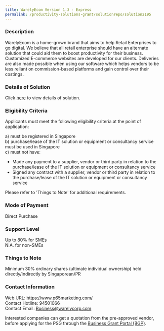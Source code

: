 ```yaml
---
title: WarelyEcom Version 1.3 - Express
permalink: /productivity-solutions-grant/solutionrepo/solution2195
---
```


### Description

WarelyEcom is a home-grown brand that aims to help Retail Enterprises to go digital. We believe that all retail enterprise should have an alternate solution that could aid them to boost productivity for their business. Customized E-commerce websites are developed for our clients. Deliveries are also made possible when using our software which helps vendors to be less reliant on commission-based platforms and gain control over their costings.

### Details of Solution

Click <a href='https://www.gobusiness.gov.sg/images/psg/Plus65Marketing20200814_Desensitised_Annex_3_Part_1.pdf' target='_blank' rel='noopener'>here</a> to view details of solution.

### Eligibility Criteria

Applicants must meet the following eligibility criteria at the point of application:

a) must be registered in Singapore <br>
b) purchase/lease of the IT solution or equipment or consultancy service must be used in Singapore <br>
c) must not have:
- Made any payment to a supplier, vendor or third party in relation to the purchase/lease of the IT solution or equipment or consultancy service
- Signed any contract with a supplier, vendor or third party in relation to the purchase/lease of the IT solution or equipment or consultancy service

Please refer to 'Things to Note' for additional requirements.

### Mode of Payment
Direct Purchase

### Support Level
Up to 80% for SMEs <br>
N.A. for non-SMEs

### Things to Note
Minimum 30% ordinary shares (ultimate individual ownership) held directly/indirectly by Singaporean/PR 

### Contact Information
Web URL: https://www.p65marketing.com/ <br>Contact Hotline: 94501066 <br>Contact Email: Business@warelycorp.com <br>

Interested companies can get a quotation from the pre-approved vendor, before applying for the PSG through the <a target='_blank' rel='noopener' href='https://www.businessgrants.gov.sg/'>Business Grant Portal (BGP)</a>.
